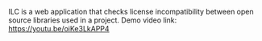 ILC is a web application that checks license incompatibility between open source libraries used in a project.
Demo video link:
https://youtu.be/oiKe3LkAPP4
